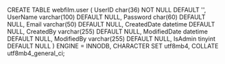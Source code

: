CREATE TABLE webfilm.user (
  UserID char(36) NOT NULL DEFAULT '',
  UserName varchar(100) DEFAULT NULL,
  Password char(60) DEFAULT NULL,
  Email varchar(50) DEFAULT NULL,
  CreatedDate datetime DEFAULT NULL,
  CreatedBy varchar(255) DEFAULT NULL,
  ModifiedDate datetime DEFAULT NULL,
  ModifiedBy varchar(255) DEFAULT NULL,
  IsAdmin tinyint DEFAULT NULL
)
ENGINE = INNODB,
CHARACTER SET utf8mb4,
COLLATE utf8mb4_general_ci;
